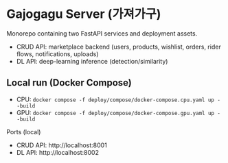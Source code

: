 # Gajogagu Server (가져가구)

Monorepo containing two FastAPI services and deployment assets.

- CRUD API: marketplace backend (users, products, wishlist, orders, rider flows, notifications, uploads)
- DL API: deep-learning inference (detection/similarity)

## Local run (Docker Compose)
- CPU: `docker compose -f deploy/compose/docker-compose.cpu.yaml up --build`
- GPU: `docker compose -f deploy/compose/docker-compose.gpu.yaml up --build`

Ports (local)
- CRUD API: http://localhost:8001
- DL API: http://localhost:8002
